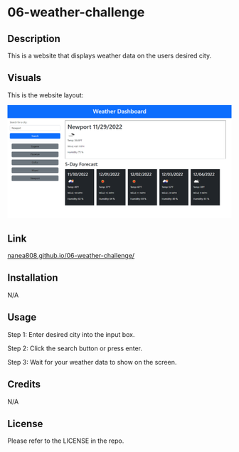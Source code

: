 # 06-weather-challenge

## Description

This is a website that displays weather data on the users desired city.

## Visuals

This is the website layout:

![site-image](./assets/images/site-image.png)

## Link

[nanea808.github.io/06-weather-challenge/](https://nanea808.github.io/06-weather-challenge/)

## Installation

N/A

## Usage

Step 1: Enter desired city into the input box.

Step 2: Click the search button or press enter.

Step 3: Wait for your weather data to show on the screen.

## Credits

N/A

## License

Please refer to the LICENSE in the repo.